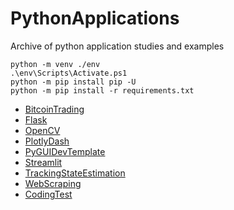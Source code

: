 # PythonApplications
Archive of python application studies and examples

```
python -m venv ./env
.\env\Scripts\Activate.ps1
python -m pip install pip -U
python -m pip install -r requirements.txt
```

* [BitcoinTrading](./BitcoinTrading)
* [Flask](./Flask)
* [OpenCV](./OpenCV)
* [PlotlyDash](./PlotlyDash)
* [PyGUIDevTemplate](./PyGUIDevTemplate)
* [Streamlit](./Streamlit)
* [TrackingStateEstimation](./TrackingStateEstimation)
* [WebScraping](./WebScraping)
* [CodingTest](./CodingTest/coding_test.md)
